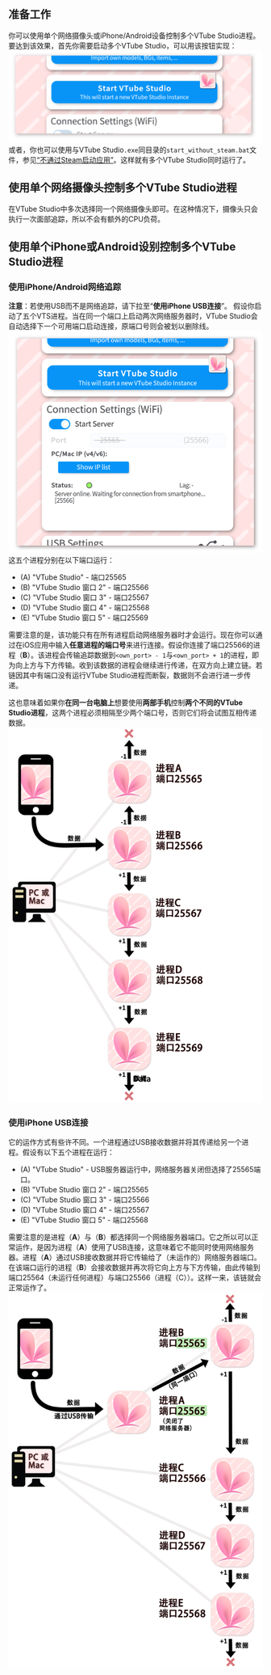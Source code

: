 ## 准备工作

你可以使用单个网络摄像头或iPhone/Android设备控制多个VTube Studio进程。
要达到该效果，首先你需要启动多个VTube Studio，可以用该按钮实现：
![](https://github.com/Elegetic/Photos/blob/main/VTS/start_new_vts_instance_button.png)
或者，你也可以使用与VTube Studio`.exe`同目录的`start_without_steam.bat`文件，参见[“不通过Steam启动应用”](https://github.com/Elegetic/VTubeStudio/wiki/%E4%B8%8D%E9%80%9A%E8%BF%87Steam%E5%90%AF%E5%8A%A8%E5%BA%94%E7%94%A8)。这样就有多个VTube Studio同时运行了。

## 使用单个网络摄像头控制多个VTube Studio进程

在VTube Studio中多次选择同一个网络摄像头即可。在这种情况下，摄像头只会执行一次面部追踪，所以不会有额外的CPU负荷。

## 使用单个iPhone或Android设别控制多个VTube Studio进程

### 使用iPhone/Android网络追踪

**注意**：若使用USB而不是网络追踪，请下拉至“**使用iPhone USB连接**”。
假设你启动了五个VTS进程。当在同一个端口上启动两次网络服务器时，VTube Studio会自动选择下一个可用端口启动连接，原端口号则会被划以删除线。
![](https://github.com/Elegetic/Photos/blob/main/VTS/network_server_auto_ip.png)
这五个进程分别在以下端口运行：

* (A) "VTube Studio" - 端口25565
* (B) "VTube Studio 窗口 2" - 端口25566
* (C) "VTube Studio 窗口 3" - 端口25567
* (D) "VTube Studio 窗口 4" - 端口25568
* (E) "VTube Studio 窗口 5" - 端口25569

需要注意的是，该功能只有在所有进程启动网络服务器时才会运行。现在你可以通过在iOS应用中输入**任意进程的端口号**来进行连接。假设你连接了端口25566的进程（**B**）。该进程会传输追踪数据到`<own_port> - 1`与`<own_port> + 1`的进程，即为向上方与下方传输。收到该数据的进程会继续进行传递，在双方向上建立链。若链因其中有端口没有运行VTube Studio进程而断裂，数据则不会进行进一步传递。

这也意味着如果你**在同一台电脑上**想要使用**两部手机**控制**两个不同的VTube Studio进程**，这两个进程必须相隔至少两个端口号，否则它们将会试图互相传递数据。
![](https://github.com/Elegetic/Photos/blob/main/VTS/vtube_studio_multi_instance_1_CHN.png)

### 使用iPhone USB连接

它的运作方式有些许不同。一个进程通过USB接收数据并将其传递给另一个进程。假设有以下五个进程在运行：

* (A) "VTube Studio" - USB服务器运行中，网络服务器关闭但选择了25565端口。
* (B) "VTube Studio 窗口 2" - 端口25565
* (C) "VTube Studio 窗口 3" - 端口25566
* (D) "VTube Studio 窗口 4" - 端口25567
* (E) "VTube Studio 窗口 5" - 端口25568

需要注意的是进程（**A**）与（**B**）都选择同一个网络服务器端口。它之所以可以正常运作，是因为进程（**A**）使用了USB连接，这意味着它不能同时使用网络服务器。进程（**A**）通过USB接收数据并将它传输给了（未运作的）网络服务器端口。在该端口运行的进程（**B**）会接收数据并再次将它向上方与下方传输，由此传输到端口25564（未运行任何进程）与端口25566（进程（C））。这样一来，该链就会正常运作了。
![](https://github.com/Elegetic/Photos/blob/main/VTS/vtube_studio_multi_instance_2_CHN.png)